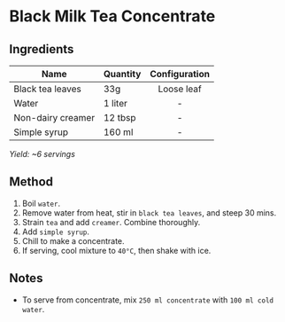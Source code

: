 # Black Milk Tea Concentrate

## Ingredients

| Name              | Quantity | Configuration |
| ----------------- | -------- | :-----------: |
| Black tea leaves  | 33g      |  Loose leaf   |
| Water             | 1 liter  |       -       |
| Non-dairy creamer | 12 tbsp  |       -       |
| Simple syrup      | 160 ml   |       -       |

_Yield: ~6 servings_

## Method

1. Boil `water`.
1. Remove water from heat, stir in `black tea leaves`, and steep 30 mins.
1. Strain `tea` and add `creamer`. Combine thoroughly.
1. Add `simple syrup`.
1. Chill to make a concentrate.
1. If serving, cool mixture to `40°C`, then shake with ice.

## Notes

- To serve from concentrate, mix `250 ml concentrate` with `100 ml cold water`.
